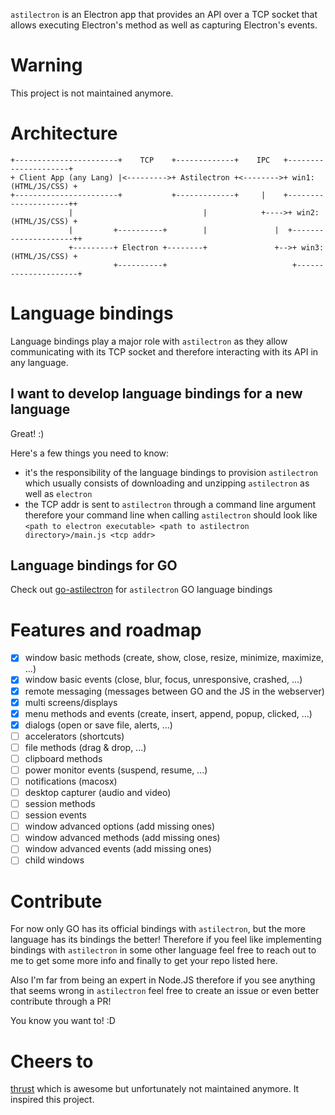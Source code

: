 `astilectron` is an Electron app that provides an API over a TCP socket that allows executing Electron's method as well as capturing Electron's events.

# Warning

This project is not maintained anymore.

# Architecture

    +-----------------------+    TCP    +-------------+    IPC   +---------------------+
    + Client App (any Lang) |<--------->+ Astilectron +<-------->+ win1: (HTML/JS/CSS) +
    +-----------------------+           +-------------+     |    +---------------------++
                 |                             |            +---->+ win2: (HTML/JS/CSS) +
                 |         +----------+        |               |  +---------------------++
                 +---------+ Electron +--------+               +-->+ win3: (HTML/JS/CSS) +
                           +----------+                            +---------------------+
                            
# Language bindings

Language bindings play a major role with `astilectron` as they allow communicating with its TCP socket and therefore interacting with its API in any language.

## I want to develop language bindings for a new language

Great! :)

Here's a few things you need to know:

- it's the responsibility of the language bindings to provision `astilectron` which usually consists of downloading and unzipping `astilectron` as well as `electron`
- the TCP addr is sent to `astilectron` through a command line argument therefore your command line when calling `astilectron` should look like `<path to electron executable> <path to astilectron directory>/main.js <tcp addr>`

## Language bindings for GO

Check out [go-astilectron](https://github.com/asticode/go-astilectron) for `astilectron` GO language bindings

# Features and roadmap

- [x] window basic methods (create, show, close, resize, minimize, maximize, ...)
- [x] window basic events (close, blur, focus, unresponsive, crashed, ...)
- [x] remote messaging (messages between GO and the JS in the webserver)
- [x] multi screens/displays
- [x] menu methods and events (create, insert, append, popup, clicked, ...)
- [x] dialogs (open or save file, alerts, ...)
- [ ] accelerators (shortcuts)
- [ ] file methods (drag & drop, ...)
- [ ] clipboard methods
- [ ] power monitor events (suspend, resume, ...)
- [ ] notifications (macosx)
- [ ] desktop capturer (audio and video)
- [ ] session methods
- [ ] session events
- [ ] window advanced options (add missing ones)
- [ ] window advanced methods (add missing ones)
- [ ] window advanced events (add missing ones)
- [ ] child windows

# Contribute

For now only GO has its official bindings with `astilectron`, but the more language has its bindings the better! Therefore if you feel like implementing bindings with `astilectron` in some other language feel free to reach out to me to get some more info and finally to get your repo listed here.

Also I'm far from being an expert in Node.JS therefore if you see anything that seems wrong in `astilectron` feel free to create an issue or even better contribute through a PR!

You know you want to! :D

# Cheers to

[thrust](https://github.com/breach/thrust) which is awesome but unfortunately not maintained anymore. It inspired this project.
